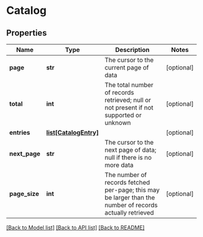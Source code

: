# Catalog

## Properties
Name | Type | Description | Notes
------------ | ------------- | ------------- | -------------
**page** | **str** | The cursor to the current page of data | [optional] 
**total** | **int** | The total number of records retrieved; null or not present if not supported or unknown | [optional] 
**entries** | [**list[CatalogEntry]**](CatalogEntry.md) |  | [optional] 
**next_page** | **str** | The cursor to the next page of data; null if there is no more data | [optional] 
**page_size** | **int** | The number of records fetched per-page; this may be larger than the number of records actually retrieved | [optional] 

[[Back to Model list]](../README.md#documentation-for-models) [[Back to API list]](../README.md#documentation-for-api-endpoints) [[Back to README]](../README.md)

